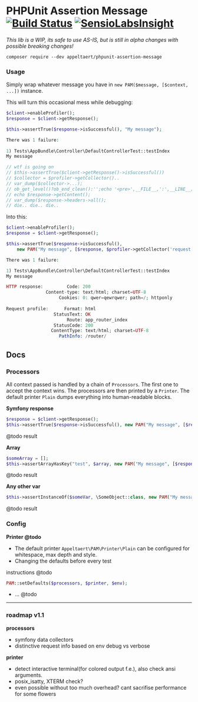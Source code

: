 PHPUnit Assertion Message [![Build Status](https://travis-ci.org/appeltaert/phpunit-assertion-message.svg?branch=master)](https://travis-ci.org/appeltaert/phpunit-assertion-message)
[![SensioLabsInsight](https://insight.sensiolabs.com/projects/3f42fd40-e1dd-422c-bc84-3b8b4769ddc2/mini.png)](https://insight.sensiolabs.com/projects/3f42fd40-e1dd-422c-bc84-3b8b4769ddc2)
=======

*This lib is a WIP, its safe to use AS-IS, but is still in alpha changes with possible breaking changes!*

```
composer require --dev appeltaert/phpunit-assertion-message
```

### Usage

Simply wrap whatever message you have in `new PAM($message, [$context, ...])` instance.

This will turn this occasional mess while debugging:

```php
$client->enableProfiler();
$response = $client->getResponse();

$this->assertTrue($response->isSuccessful(), "My message");

There was 1 failure:
    
1) Tests\AppBundle\Controller\DefaultControllerTest::testIndex
My message

// wtf is going on
// $this->assertTrue($client->getResponse()->isSuccessful())
// $collector = $profiler->getCollector()..
// var_dump($collector->...);
// ob_get_level()?ob_end_clean():'';echo '<pre>',__FILE__,':',__LINE__;var_dump($response->getStatusCode());die;
// echo $response->getContent();
// var_dump($response->headers->all();
// die.. die.. die..

```

Into this:

```php
$client->enableProfiler();
$response = $client->getResponse();

$this->assertTrue($response->isSuccessful(), 
    new PAM("My message", [$response, $profiler->getCollector('request')]));

There was 1 failure:

1) Tests\AppBundle\Controller\DefaultControllerTest::testIndex
My message

HTTP response:         Code: 200
               Content-type: text/html; charset=UTF-8
                    Cookies: 0: qwer=qewrqwer; path=/; httponly
                    
Request profile:      Format: html
                  StatusText: OK
                       Route: app_router_index
                  StatusCode: 200
                 ContentType: text/html; charset=UTF-8
                    PathInfo: /router/

```

## Docs

### Processors

All context passed is handled by a chain of `Processors`. The first one to accept the context wins.
The processors are then printed by a `Printer`. The default printer `Plain` dumps everything into human-readable blocks.

**Symfony response**
```php
$response = $client->getResponse();
$this->assertTrue($response->isSuccessful(), new PAM("My message", [$response]));
```
@todo result

**Array**
```php
$someArray = [];
$this->assertArrayHasKey("test", $array, new PAM("My message", [$response]));
```
@todo result

**Any other var**
```php
$this->assertInstanceOf($someVar, \SomeObject::class, new PAM("My message", [$someVar]));
```
@todo result


### Config

**Printer @todo**

- The default printer `Appeltaert\PAM\Printer\Plain` can be configured for whitespace, max depth and style. 
- Changing the defaults before every test

instructions @todo

```php
PAM::setDefaults($processors, $printer, $env);
```
- ... @todo






---
### roadmap v1.1

**processors**

- symfony data collectors
- distinctive request info based on env debug vs verbose
 
**printer**

- detect interactive terminal(for colored output f.e.), also check ansi arguments.
- posix_isatty, XTERM check?
- even possible without too much overhead? cant sacrifise performance for some flowers
